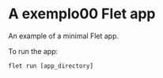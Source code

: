 # A exemplo00 Flet app

An example of a minimal Flet app.

To run the app:

```
flet run [app_directory]
```